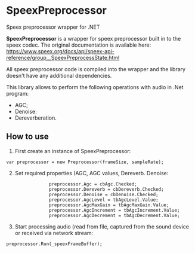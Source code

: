 # SpeexPreprocessor
Speex preprocessor wrapper for .NET

**SpeexPreprocessor** is a wrapper for speex preprocessor built in to the speex codec. The original documentation is available here: https://www.speex.org/docs/api/speex-api-reference/group__SpeexPreprocessState.html

All speex preprocessor code is compiled into the wrapper and the library doesn't have any additional dependencies.

This library allows to perform the following operations with audio in .Net program:
- AGC;
- Denoise:
- Dereverberation.
## How to use
1. First create an instance of SpeexPreprocessor:
```
var preprocessor = new Preprocessor(frameSize, sampleRate);
```
2. Set required properties (AGC, AGC values, Dereverb. Denoise:
```
                preprocessor.Agc = cbAgc.Checked;
                preprocessor.Dereverb = cbDereverb.Checked;
                preprocessor.Denoise = cbDenoise.Checked;
                preprocessor.AgcLevel = tbAgcLevel.Value;
                preprocessor.AgcMaxGain = tbAgcMaxGain.Value;
                preprocessor.AgcIncrement = tbAgcIncrement.Value;
                preprocessor.AgcDecrement = tbAgcDecrement.Value;
```
3. Start processing audio (read from file, captured from the sound device or received via network stream:
```
preprocessor.Run(_speexFrameBuffer);
```


